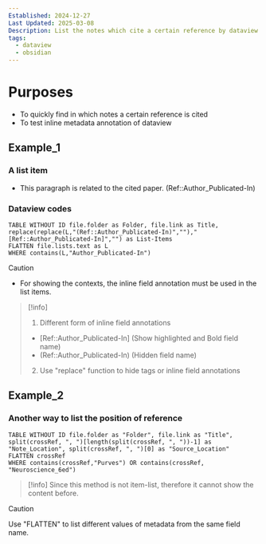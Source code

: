 ```yaml
---
Established: 2024-12-27
Last Updated: 2025-03-08
Description: List the notes which cite a certain reference by dataview inline field annotations
tags:
  - dataview
  - obsidian
---
```

# Purposes
- To quickly find in which notes a certain reference is cited
- To test inline metadata annotation of dataview
## Example_1
### A list item
- This paragraph is related to the cited paper. (Ref::Author_Publicated-In)

### Dataview codes
```dataview
TABLE WITHOUT ID file.folder as Folder, file.link as Title, replace(replace(L,"(Ref::Author_Publicated-In)",""),"[Ref::Author_Publicated-In]","") as List-Items
FLATTEN file.lists.text as L
WHERE contains(L,"Author_Publicated-In")
```
> [!caution]
> - For showing the contexts, the inline field annotation must be used in the list items.


> [!info]
> 1. Different form of inline field annotations
> 	- [Ref::Author_Publicated-In] (Show highlighted and Bold field name)
> 	- (Ref::Author_Publicated-In) (Hidden field name)
> 2. Use "replace" function to hide tags or inline field annotations


## Example_2
### Another way to list the position of reference
```dataview
TABLE WITHOUT ID file.folder as "Folder", file.link as "Title", split(crossRef, ", ")[length(split(crossRef, ", "))-1] as "Note_Location", split(crossRef, ", ")[0] as "Source_Location"
FLATTEN crossRef
WHERE contains(crossRef,"Purves") OR contains(crossRef, "Neuroscience_6ed")
```

> [!info]
> Since this method is not item-list, therefore it cannot show the content before.

> [!caution]
> Use "FLATTEN" to list different values of metadata from the same field name.
